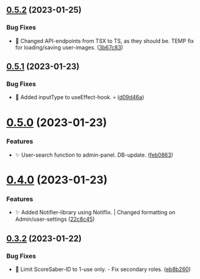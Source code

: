 ## [0.5.2](https://github.com/mgtourney/website/compare/v0.5.1...v0.5.2) (2023-01-25)


### Bug Fixes

* :bug: Changed API-endpoints from TSX to TS, as they should be. TEMP fix for loading/saving user-images. ([3b67c83](https://github.com/mgtourney/website/commit/3b67c83fce868c2c7e88337a3745861598289fd1))



## [0.5.1](https://github.com/mgtourney/website/compare/v0.5.0...v0.5.1) (2023-01-23)


### Bug Fixes

* :bug: Added inputType to useEffect-hook. :skull: ([d09d46a](https://github.com/mgtourney/website/commit/d09d46ab19fa795f0f4f29df5be411ae408372de))



# [0.5.0](https://github.com/mgtourney/website/compare/v0.4.0...v0.5.0) (2023-01-23)


### Features

* :sparkles: User-search function to admin-panel. DB-update. ([feb0863](https://github.com/mgtourney/website/commit/feb08633bee8ad4ff6237077e2a4363c806bb18f))



# [0.4.0](https://github.com/mgtourney/website/compare/v0.3.2...v0.4.0) (2023-01-23)


### Features

* :sparkles: Added Notifier-library using Notiflix. | Changed formatting on Admin/user-settings ([22c8c45](https://github.com/mgtourney/website/commit/22c8c45c86fac15031d6be3a09f62ffbbe6f6608))



## [0.3.2](https://github.com/mgtourney/website/compare/v0.3.1...v0.3.2) (2023-01-22)


### Bug Fixes

* :bug: Limit ScoreSaber-ID to 1-use only. - Fix secondary roles. ([eb8b260](https://github.com/mgtourney/website/commit/eb8b26038a0771ae268b54968bf7ef978fd30375))



